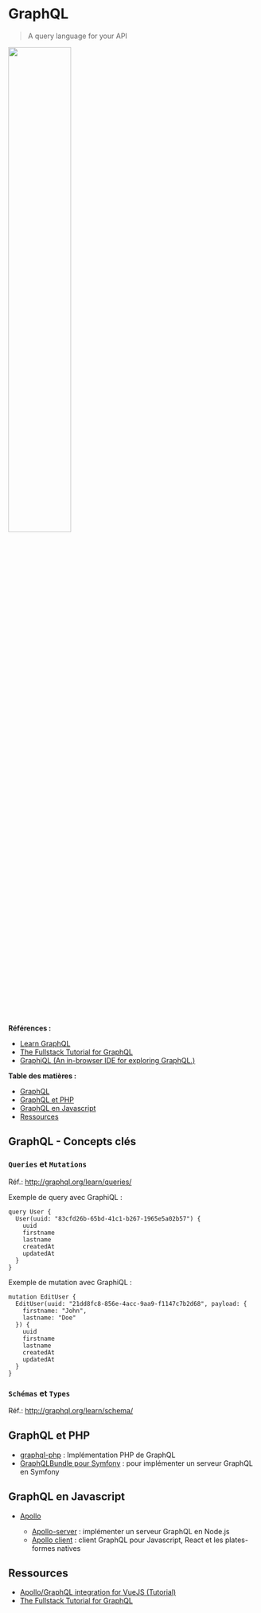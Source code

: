 # GraphQL

> A query language for your API

<img src="http://graphql.org/img/logo.svg" width="50%">

__Références :__

* [Learn GraphQL](http://graphql.org/learn/)
* [The Fullstack Tutorial for GraphQL](https://www.howtographql.com/)
* [GraphiQL (An in-browser IDE for exploring GraphQL.)](https://github.com/graphql/graphiql)

__Table des matières :__

* [GraphQL](#graphql-concepts---cles)
* [GraphQL et PHP](#graphql-et-php)
* [GraphQL en Javascript](#graphql-en-javascript)
* [Ressources](#ressources)

## GraphQL - Concepts clés

### `Queries` et `Mutations`

Réf.: http://graphql.org/learn/queries/

Exemple de query avec GraphiQL :

```
query User {
  User(uuid: "83cfd26b-65bd-41c1-b267-1965e5a02b57") {
    uuid
    firstname
    lastname
    createdAt
    updatedAt
  }
}
```

Exemple de mutation avec GraphiQL :

```
mutation EditUser {
  EditUser(uuid: "21dd8fc8-856e-4acc-9aa9-f1147c7b2d68", payload: {
    firstname: "John",
    lastname: "Doe"
  }) {
    uuid
    firstname
    lastname
    createdAt
    updatedAt
  }
}
```

### `Schémas` et `Types`

Réf.: http://graphql.org/learn/schema/

## GraphQL et PHP

* [graphql-php](https://github.com/webonyx/graphql-php) : Implémentation PHP de GraphQL
* [GraphQLBundle pour Symfony](https://github.com/overblog/GraphQLBundle) : pour implémenter un serveur GraphQL en Symfony

## GraphQL en Javascript

* [Apollo](https://www.apollographql.com/)

    * [Apollo-server](https://www.apollographql.com/docs/apollo-server/) : implémenter un serveur GraphQL en Node.js
    * [Apollo client](https://www.apollographql.com/client/) : client GraphQL pour Javascript, React et les plates-formes natives

## Ressources

* [Apollo/GraphQL integration for VueJS (Tutorial)](https://github.com/akryum/vue-apollo)
* [The Fullstack Tutorial for GraphQL](https://www.howtographql.com/)
